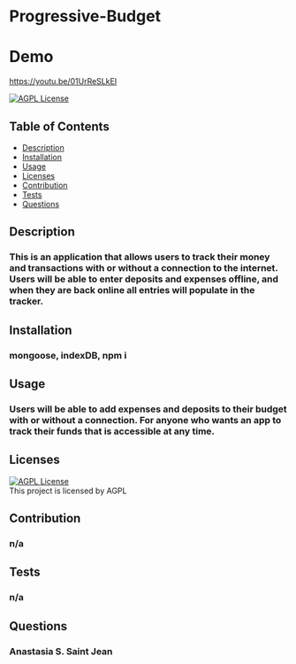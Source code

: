 # Progressive-Budget

# Demo

https://youtu.be/01UrReSLkEI

[![AGPL License](https://img.shields.io/badge/license-AGPL-blue.svg)](http://www.gnu.org/licenses/agpl-3.0)  

## Table of Contents
- [Description](#description)
- [Installation](#install)
- [Usage](#Usage)
- [Licenses](#licenses)
- [Contribution](#contribution)
- [Tests](#tests)
- [Questions](#questions)

## Description
### This is an application that allows users to track their money and transactions with or without a connection to the internet. Users will be able to enter deposits and expenses offline, and when they are back online all entries will populate in the tracker.

## Installation
### mongoose, indexDB, npm i

## Usage
### Users will be able to add expenses and deposits to their budget with or without a connection. For anyone who wants an app to track their funds that is accessible at any time.

## Licenses
[![AGPL License](https://img.shields.io/badge/license-AGPL-blue.svg)](http://www.gnu.org/licenses/agpl-3.0)  
This project is licensed by AGPL

## Contribution
### n/a

## Tests
### n/a

## Questions
### Anastasia S. Saint Jean
